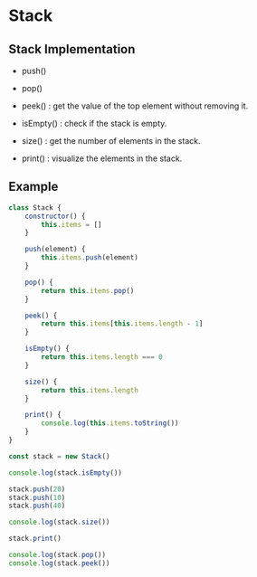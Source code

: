 # Stack

## Stack Implementation

- push()

- pop()

- peek() : get the value of the top element without removing it.

- isEmpty() : check if the stack is empty.

- size() : get the number of elements in the stack.

- print() : visualize the elements in the stack.



## Example


```javascript
class Stack {
    constructor() {
        this.items = []
    }

    push(element) {
        this.items.push(element)
    }

    pop() {
        return this.items.pop()
    }

    peek() {
        return this.items[this.items.length - 1]
    }

    isEmpty() {
        return this.items.length === 0
    }

    size() {
        return this.items.length
    }

    print() {
        console.log(this.items.toString())
    }
}

const stack = new Stack()

console.log(stack.isEmpty())

stack.push(20)
stack.push(10)
stack.push(40)

console.log(stack.size())

stack.print()

console.log(stack.pop())
console.log(stack.peek())
```